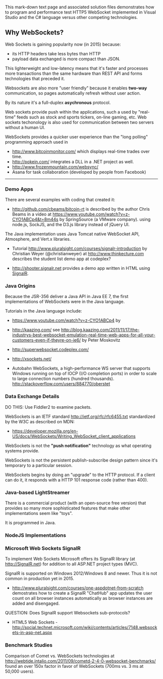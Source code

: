 This mark-down text page and associated solution files demonstrates how to program and performance test
HTTP5 WebSocket implemented in Visual Studio and the C# language versus other competing technologies.

## <a name="Why"> Why WebSockets?</a>
Web Sockets is gaining popularity now (in 2015) because:
* its HTTP headers take less bytes than HTTP 
* payload data exchanged is more compact than JSON.

This lighterweight and low-latency 
means that it's faster and processes more transactions than the same hardware
than REST API and forms technologies that preceded it.

Websockets are also more "user friendly" 
because it enables **two-way** communication, so pages automatically refresh without user action.

By its nature it's a full-duplex **asychronous** protocol.

Web sockets provide push within the applications, such a used by "real-time" feeds such as 
stock and sports tickers, on-line gaming, etc.
Web sockets techonology is also used for communication between two servers without a human UI.

WebSockets provides a quicker user experience than the "long polling" programming approach used in

 * http://www.bitcoinmonitor.com/ which displays real-time trades over time.
 * http://pokein.com/ integrates a DLL in a .NET project as well.
 * http://www.frozenmountain.com/websync/
 * Asana for task collaboration (developed by people from Facebook)

 
 
<hr />


### <a name="DemoApps"> Demo Apps</a>
There are several examples with coding that created it:

* http://github.com/cbeams/bitcoin-rt
 is described by the author Chris Beams in a video at https://www.youtube.com/watch?v=z-CYO1ABCp4&t=8m44s
 by SpringSource (a VMware company).
 using node.js, SockJS, and the D3.js library instead of jQuery UI.

 The Java implementation uses Java Tomcat native WebSocket API, Atmosphere, and Vert.x libraries.

* Tutorial http://www.pluralsight.com/courses/signalr-introduction
 by Christian Weyer (@christianweyer) at http://www.thinkecture.com 
 describes the student list demo app at
 codeplex?

* http://shooter.signalr.net provides a demo app written in HTML using 
  <a href="#SignalR">SignalR</a>.

### <a name="JavaFirst"> Java Origins</a>
Because the JSR-356 deliver a Java API in Java EE 7,
the first implementations of WebSockets were in the Java language.

Tutorials in the Java language include:
 * https://www.youtube.com/watch?v=z-CYO1ABCp4 by 

 * http://kaazing.com/ see http://blog.kaazing.com/2011/11/17/the-industrys-best-websocket-emulation-real-time-web-apps-for-all-your-customers-even-if-theyre-on-ie6/ by Peter Moskovitz
 
 * http://superwebsocket.codeplex.com/
 * http://xsockets.net/
 * Autobahn WebSockets, a high-performance WS server that supports Windows 
   running on top of IOCP (I/O completion ports) in order to scale to large connection numbers (hundred thousands).
   http://stackoverflow.com/users/884770/oberstet

### <a name="DataExchange"> Data Exchange Details</a>
DO THIS:
Use Fiddler2 to examine packets.

WebSockets is an IETF standard http://ietf.org/rfc/rfc6455.txt
standardized by the W3C
as described on MDN:
  * https://developer.mozilla.org/en-US/docs/WebSockets/Writing_WebSocket_client_applications

WebSockets is not the **"push notification"** technology as what operating systems provide.

WebSockets is not the persistent publish-subscribe design pattern since it's temporary to a particular session.

WebSockets begins by doing an "upgrade" to the HTTP protocol.
If a client can do it, it responds with a HTTP 101 response code (rather than 400).


### <a name="LightStreamer"> Java-based LightStreamer</a>
There is a commercial product (with an open-source free version)
that provides so many more sophisticated features that make other implementations seem like "toys". 

It is programmed in Java.

### <a name="NodeJS"> NodeJS Implementations</a>


### <a name="SignalR"> Microsoft Web Sockets SignalR</a>
To implement Web Sockets Microsoft offers its SignalR library (at http://SignalR.net)
for addition to all ASP.NET project types (MVC).

SignalR is supported on Windows 2012/Windows 8 and newer.
Thus it is not common in production yet in 2015.

  * http://www.pluralsight.com/courses/one-aspdotnet-from-scratch
  demostrates how to create a SignalR "ChatHub" app updates the user count on all browser instances automatically
  as browser instances are added and disengaged.
  
QUESTION:
Does SignalR support Websockets sub-protocols?


 * HTML5 Web Sockets - http://social.technet.microsoft.com/wiki/contents/articles/7148.websockets-in-asp-net.aspx


### <a name="BenchmarkStudies"> Benchmark Studies</a>
Comparison of Comet vs. WebSockets technologies at
http://webtide.intalio.com/2011/09/cometd-2-4-0-websocket-benchmarks/
found an over 150x factor in favor of WebSockets (700ms vs. 3 ms at 50,000 users).

